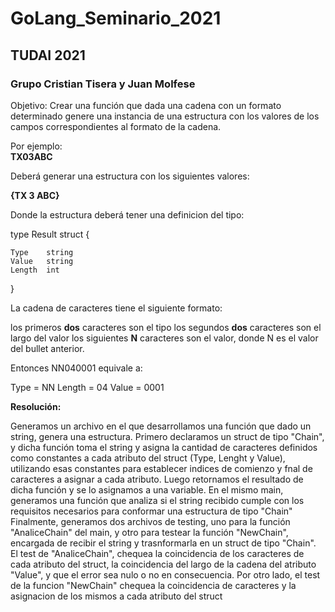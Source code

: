 # GoLang_Seminario_2021
## TUDAI 2021
### Grupo Cristian Tisera y Juan Molfese

Objetivo: Crear una función que dada una cadena con un formato determinado genere una instancia de una estructura con los valores de los campos correspondientes al formato de la cadena.

Por ejemplo:  
**TX03ABC**

Deberá generar una estructura con los siguientes valores:

**{TX 3 ABC}**

Donde la estructura deberá tener una definicion del tipo:

type Result struct {

    Type    string     
    Value   string    
    Length  int
}

La cadena de caracteres tiene el siguiente formato:

los primeros **dos** caracteres son el tipo
los segundos **dos** caracteres son el largo del valor
los siguientes **N** caracteres son el valor, donde N es el valor del bullet anterior.

Entonces NN040001 equivale a:

Type = NN
Length = 04
Value = 0001

**Resolución:** 

Generamos un archivo en el que desarrollamos una función que dado un string, genera una estructura. Primero declaramos un struct de tipo "Chain", y dicha función toma el string y asigna la cantidad de caracteres definidos como constantes a cada atributo del struct (Type, Lenght y Value), utilizando esas constantes para establecer indices de comienzo y fnal de caracteres a asignar a cada atributo.
Luego retornamos el resultado de dicha función y se lo asignamos a una variable.
En el mismo main, generamos una función que analiza si el string recibido cumple con los requisitos necesarios para conformar una estructura de tipo "Chain"
Finalmente, generamos dos archivos de testing, uno para la función "AnaliceChain" del main, y otro para testear la función "NewChain", encargada de recibir el string y trasnformarla en un struct de tipo "Chain".
El test de "AnaliceChain", chequea la coincidencia de los caracteres de cada atributo del struct, la coincidencia del largo de la cadena del atributo "Value", y que el error sea nulo o no en consecuencia.
Por otro lado, el test de la funcion "NewChain" chequea la coincidencia de caracteres y la asignacion de los mismos a cada atributo del struct
